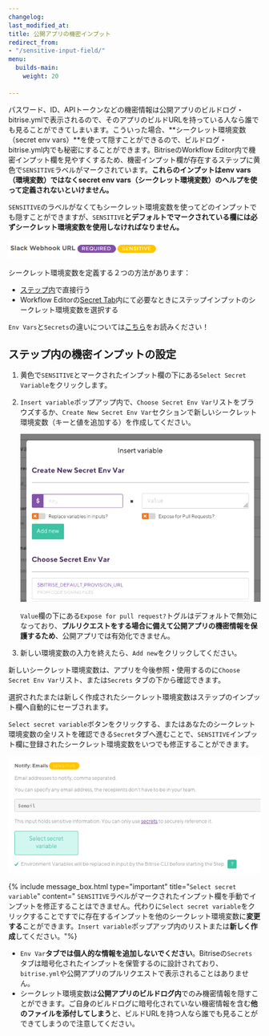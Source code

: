 ```yaml
---
changelog: 
last_modified_at: 
title: 公開アプリの機密インプット
redirect_from:
- "/sensitive-input-field/"
menu:
  builds-main:
    weight: 20

---
```

パスワード、ID、APIトークンなどの機密情報は公開アプリのビルドログ・bitrise.ymlで表示されるので、そのアプリのビルドURLを持っている人なら誰でも見ることができてしまいます。こういった場合、**シークレット環境変数（secret env vars）**を使って隠すことができるので、ビルドログ・bitrise.yml内でも秘密にすることができます。BitriseのWorkflow Editor内で機密インプット欄を見やすくするため、機密インプット欄が存在するステップに黄色で`SENSITIVE`ラベルがマークされています。**これらのインプットはenv vars（環境変数）ではなくsecret env vars（シークレット環境変数）のヘルプを使って定義されないといけません。**

`SENSITIVE`のラベルがなくてもシークレット環境変数を使ってどのインプットでも隠すことができますが、`SENSITIVE`**とデフォルトでマークされている欄には必ずシークレット環境変数を使用しなければなりません。**

![{{ page.title }}](/img/builds/sensitive-label.png)

シークレット環境変数を定義する２つの方法があります：

* [ステップ内](/builds/sensitive-input-field/#set-a-sensitive-input-in-a-step)で直接行う
* Workflow Editorの[Secret Tab]()内にて必要なときにステップインプットのシークレット環境変数を選択する

`Env Vars`と`Secrets`の違いについては[こちら](/builds/env-vars-secret-env-vars/)をお読みください！

## ステップ内の機密インプットの設定

1. 黄色で`SENSITIVE`とマークされたインプット欄の下にある`Select Secret Variable`をクリックします。
2. `Insert variable`ポップアップ内で、`Choose Secret Env Var`リストをブラウズするか、`Create New Secret Env Var`セクションで新しいシークレット環境変数（キーと値を追加する）を作成してください。

   ![{{ page.title }}](/img/insert-variable.png)

   `Value`欄の下にある`Expose for pull request?`トグルはデフォルトで無効になっており、**プルリクエストをする場合に備えて公開アプリの機密情報を保護するため**、公開アプリでは有効化できません。
3. 新しい環境変数の入力を終えたら、`Add new`をクリックしてください。

新しいシークレット環境変数は、アプリを今後参照・使用するのに`Choose Secret Env Var`リスト、または`Secrets` タブの下から確認できます。

選択されたまたは新しく作成されたシークレット環境変数はステップのインプット欄へ自動的にセーブされます。

`Select secret variable`ボタンをクリックする、またはあなたのシークレット環境変数の全リストを確認できる`Secret`タブへ進むことで、`SENSITIVE`インプット欄に登録されたシークレット環境変数をいつでも修正することができます。

![{{ page.title }}](/img/secrets-email.png)

{% include message_box.html type="important" title="`Select secret variable`" content=" `SENSITIVE`ラベルがマークされたインプット欄を手動でインプットを修正することはできません。代わりに`Select secret variable`をクリックすることですでに存在するインプットを他のシークレット環境変数に**変更する**ことができます。`Insert variable`ポップアップ内のリストまたは**新しく作成**してください。"%}

* `Env Var`**タブでは個人的な情報を追加しないでください**。Bitriseの`Secrets` タブは暗号化されたインプットを保管するのに設計されており、`bitrise.yml`や公開アプリのプルリクエストで表示されることはありません。
* シークレット環境変数は**公開アプリのビルドログ内**でのみ機密情報を隠すことができます。ご自身のビルドログに暗号化されていない機密情報を含む**他のファイルを添付してしまう**と、ビルドURLを持つ人なら誰でも見ることができてしまうので注意してください。